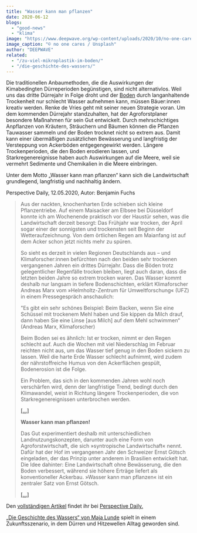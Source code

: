 ```yaml
---
title: "Wasser kann man pflanzen"
date: 2020-06-12
blogs: 
  - "good-news"
  - "klima"
image: "https://www.deepwave.org/wp-content/uploads/2020/10/no-one-cares-l_5MJnbrmrs-unsplash-scaled.jpg"
image_caption: "© no one cares / Unsplash"
author: "DEEPWAVE"
related: 
  - "/zu-viel-mikroplastik-im-boden/"
  - "/die-geschichte-des-wassers/"
---
```


Die traditionellen Anbaumethoden, die die Auswirkungen der Kimabedingten Dürreperioden begünstigen, sind nicht alternativlos. Weil uns das dritte Dürrejahr in Folge droht und der [Boden](https://www.deepwave.org/zu-viel-mikroplastik-im-boden/) durch langanhaltende Trockenheit nur schlecht Wasser aufnehmen kann, müssen Bäuer:innen kreativ werden. Renke de Vries geht mit seiner neuen Strategie voran. Um dem kommenden Dürrejahr standzuhalten, hat der Agroforstplaner besondere Maßnahmen für sein Gut entwickelt. Durch mehrschichtiges Anpflanzen von Kräutern, Sträuchern und Bäumen können die Pflanzen Tauwasser sammeln und der Boden trocknet nicht so extrem aus. Damit kann einer übermäßigen zusätzlichen Bewässerung und langfristig der Versteppung von Ackerböden entgegengewirkt werden. Längere Trockenperioden, die den Boden erodieren lassen, und Starkregenereignisse haben auch Auswirkungen auf die Meere, weil sie vermehrt Sedimente und Chemikalien in die Meere einbringen.

Unter dem Motto „Wasser kann man pflanzen“ kann sich die Landwirtschaft grundlegend, langfristig und nachhaltig ändern.

Perspective Daily, 12.05.2020, Autor: Benjamin Fuchs

> Aus der nackten, knochenharten Erde schieben sich kleine Pflanzentriebe. Auf einem Maisacker am Elbsee bei Düsseldorf konnte ich am Wochenende praktisch vor der Haustür sehen, was die Landwirtschaft derzeit besorgt: Das Frühjahr war trocken, der April sogar einer der sonnigsten und trockensten seit Beginn der Wetteraufzeichnung. Von dem örtlichen Regen am Maianfang ist auf dem Acker schon jetzt nichts mehr zu spüren.
> 
> So sieht es derzeit in vielen Regionen Deutschlands aus – und Klimaforscher:innen befürchten nach den beiden sehr trockenen vergangenen Jahren ein drittes Dürrejahr. Dass die Böden trotz gelegentlicher Regenfälle trocken bleiben, liegt auch daran, dass die letzten beiden Jahre so extrem trocken waren. Das Wasser kommt deshalb nur langsam in tiefere Bodenschichten, erklärt Klimaforscher Andreas Marx vom »Helmholtz-Zentrum für Umweltforschung« (UFZ) in einem Pressegespräch anschaulich:
> 
> "Es gibt ein sehr schönes Beispiel: Beim Backen, wenn Sie eine Schüssel mit trockenem Mehl haben und Sie kippen da Milch drauf, dann haben Sie eine Linse \[aus Milch\] auf dem Mehl schwimmen“ (Andreas Marx, Klimaforscher)
> 
> Beim Boden sei es ähnlich: Ist er trocken, nimmt er den Regen schlecht auf. Auch die Wochen mit viel Niederschlag im Februar reichten nicht aus, um das Wasser tief genug in den Boden sickern zu lassen. Weil die harte Erde Wasser schlecht aufnimmt, wird zudem der nährstoffreiche Humus von den Ackerflächen gespült, Bodenerosion ist die Folge.
> 
> Ein Problem, das sich in den kommenden Jahren wohl noch verschärfen wird, denn der langfristige Trend, bedingt durch den Klimawandel, weist in Richtung längere Trockenperioden, die von Starkregenereignissen unterbrochen werden.
> 
> [\[...\]](https://perspective-daily.de/article/1252/xKDGHC5d)
> 
> **Wasser kann man pflanzen!**
> 
> Das Gut experimentiert deshalb mit unterschiedlichen Landnutzungskonzepten, darunter auch eine Form von Agroforstwirtschaft, die sich »syntropische Landwirtschaft« nennt. Dafür hat der Hof im vergangenen Jahr den Schweizer Ernst Götsch eingeladen, der das Prinzip unter anderem in Brasilien entwickelt hat. Die Idee dahinter: Eine Landwirtschaft ohne Bewässerung, die den Boden verbessert, während sie höhere Erträge liefert als konventioneller Ackerbau. »Wasser kann man pflanzen« ist ein zentraler Satz von Ernst Götsch.
> 
> [\[...\]](https://perspective-daily.de/article/1252/xKDGHC5d)

Den [vollständigen Artikel](https://perspective-daily.de/article/1252/xKDGHC5d) findet ihr bei [Perspective Daily.](https://perspective-daily.de/)

[„Die Geschichte des Wassers“ von Maja Lunde](https://www.deepwave.org/die-geschichte-des-wassers/) spielt in einem Zukunftsszenario, in dem Dürren und Hitzewellen Alltag geworden sind.
